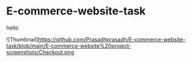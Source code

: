# E-commerce-website-task


hello

![Thumbnail]https://github.com/Prasadhprasadh/E-commerce-website-task/blob/main/E-commerce-website%20project-screenshots/Checkout.png
